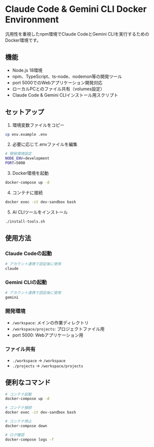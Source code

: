 # Claude Code & Gemini CLI Docker Environment

汎用性を重視したnpm環境でClaude CodeとGemini CLIを実行するためのDocker環境です。

## 機能

- Node.js 18環境
- npm、TypeScript、ts-node、nodemon等の開発ツール
- port 5000でのWebアプリケーション開発対応
- ローカルPCとのファイル共有（volumes設定）
- Claude Code & Gemini CLIインストール用スクリプト

## セットアップ

1. 環境変数ファイルをコピー
```bash
cp env.example .env
```

2. 必要に応じて.envファイルを編集
```bash
# 開発環境設定
NODE_ENV=development
PORT=5000
```

3. Docker環境を起動
```bash
docker-compose up -d
```

4. コンテナに接続
```bash
docker exec -it dev-sandbox bash
```

5. AI CLIツールをインストール
```bash
./install-tools.sh
```

## 使用方法

### Claude Codeの起動
```bash
# アカウント連携で認証後に使用
claude
```

### Gemini CLIの起動
```bash
# アカウント連携で認証後に使用
gemini
```

### 開発環境
- `/workspace`: メインの作業ディレクトリ
- `/workspace/projects`: プロジェクトファイル用
- port 5000: Webアプリケーション用

### ファイル共有
- `./workspace` → `/workspace`
- `./projects` → `/workspace/projects`

## 便利なコマンド

```bash
# コンテナ起動
docker-compose up -d

# コンテナ接続
docker exec -it dev-sandbox bash

# コンテナ停止
docker-compose down

# ログ確認
docker-compose logs -f
```
